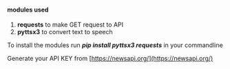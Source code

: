 #### modules used
1. **requests** to make GET request to API
2. **pyttsx3** to convert text to speech

To install the modules run **_pip install pyttsx3 requests_** in your commandline

Generate your API KEY from [https://newsapi.org/](https://newsapi.org/)
